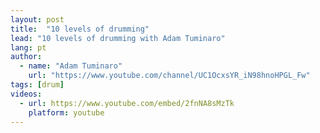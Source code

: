 ```yaml
---
layout: post
title:  "10 levels of drumming"
lead: "10 levels of drumming with Adam Tuminaro"
lang: pt
author:
  - name: "Adam Tuminaro"
    url: "https://www.youtube.com/channel/UC1OcxsYR_iN98hnoHPGL_Fw"
tags: [drum]
videos:
  - url: https://www.youtube.com/embed/2fnNA8sMzTk
    platform: youtube
---
```

